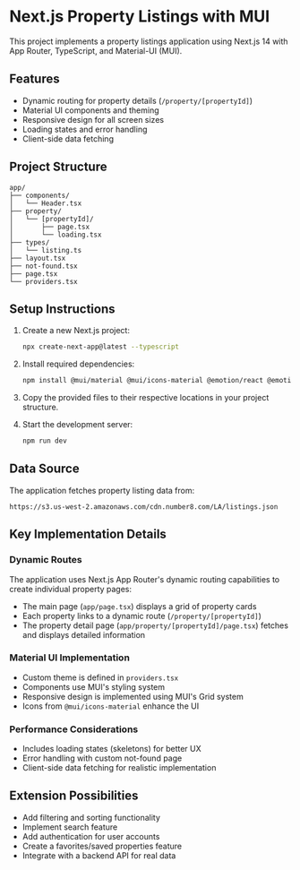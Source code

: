 # Next.js Property Listings with MUI

This project implements a property listings application using Next.js 14 with App Router, TypeScript, and Material-UI (MUI).

## Features

- Dynamic routing for property details (`/property/[propertyId]`)
- Material UI components and theming
- Responsive design for all screen sizes
- Loading states and error handling
- Client-side data fetching

## Project Structure

```
app/
├── components/
│   └── Header.tsx
├── property/
│   └── [propertyId]/
│       ├── page.tsx
│       └── loading.tsx
├── types/
│   └── listing.ts
├── layout.tsx
├── not-found.tsx
├── page.tsx
└── providers.tsx
```

## Setup Instructions

1. Create a new Next.js project:
   ```bash
   npx create-next-app@latest --typescript
   ```

2. Install required dependencies:
   ```bash
   npm install @mui/material @mui/icons-material @emotion/react @emotion/styled
   ```

3. Copy the provided files to their respective locations in your project structure.

4. Start the development server:
   ```bash
   npm run dev
   ```

## Data Source

The application fetches property listing data from:
```
https://s3.us-west-2.amazonaws.com/cdn.number8.com/LA/listings.json
```

## Key Implementation Details

### Dynamic Routes

The application uses Next.js App Router's dynamic routing capabilities to create individual property pages:

- The main page (`app/page.tsx`) displays a grid of property cards
- Each property links to a dynamic route (`/property/[propertyId]`)
- The property detail page (`app/property/[propertyId]/page.tsx`) fetches and displays detailed information

### Material UI Implementation

- Custom theme is defined in `providers.tsx`
- Components use MUI's styling system
- Responsive design is implemented using MUI's Grid system
- Icons from `@mui/icons-material` enhance the UI

### Performance Considerations

- Includes loading states (skeletons) for better UX
- Error handling with custom not-found page
- Client-side data fetching for realistic implementation

## Extension Possibilities

- Add filtering and sorting functionality
- Implement search feature
- Add authentication for user accounts
- Create a favorites/saved properties feature
- Integrate with a backend API for real data